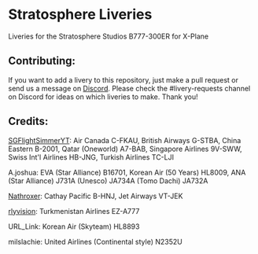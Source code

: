 # Stratosphere Liveries

Liveries for the Stratosphere Studios B777-300ER for X-Plane

## Contributing:

If you want to add a livery to this repository, just make a pull request or send us a message on [Discord](ttps://discord.com/invite/eU2vWCtmFX). Please check the #livery-requests channel on Discord for ideas on which liveries to make. Thank you!

## Credits:

[SGFlightSimmerYT](https://github.com/SGFlightSimmerYT): Air Canada C-FKAU, British Airways G-STBA, China Eastern B-2001, Qatar (Oneworld) A7-BAB, Singapore Airlines 9V-SWW, Swiss Int'l Airlines HB-JNG, Turkish Airlines TC-LJI

A.joshua: EVA (Star Alliance) B16701, Korean Air (50 Years) HL8009, ANA (Star Alliance) J731A (Unesco) JA734A (Tomo Dachi) JA732A

[Nathroxer](https://github.com/nathroxer): Cathay Pacific B-HNJ, Jet Airways VT-JEK

[rlyvision](https://github.com/hamzaelasmar): Turkmenistan Airlines EZ-A777

URL_Link: Korean Air (Skyteam) HL8893

milslachie: United Airlines (Continental style) N2352U
